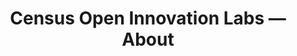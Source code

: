 ---
permalink: /about/
title: "Census Open Innovation Labs — About"
description: "Showcase our mission and team"
layout: about
class: about

coil-capabilities:
  - name: Experiments for Scale
    blurb: big-picture program strategy + implementation
  - name: Skills & Trainings
    blurb: human-centered design workshops + events
  - name: Solution-sourcing
    blurb: Sprints, Prizes, Venture Fund, + more
  - name: Partnerships
    blurb: broad capacity-building through community + collaboration
---